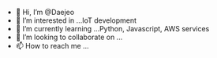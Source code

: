 - 👋 Hi, I’m @Daejeo
- 👀 I’m interested in ...IoT development
- 🌱 I’m currently learning ...Python, Javascript, AWS services
- 💞️ I’m looking to collaborate on ...
- 📫 How to reach me ...

<!---
Daejeo/Daejeo is a ✨ special ✨ repository because its `README.md` (this file) appears on your GitHub profile.
You can click the Preview link to take a look at your changes.
--->
